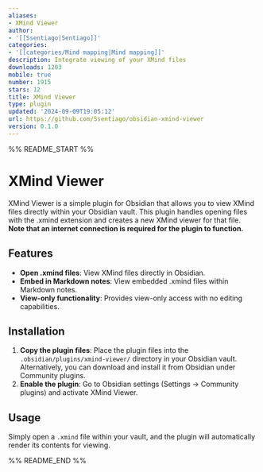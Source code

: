 ```yaml
---
aliases:
- XMind Viewer
author:
- '[[Ssentiago|Sentiago]]'
categories:
- '[[categories/Mind mapping|Mind mapping]]'
description: Integrate viewing of your XMind files
downloads: 1203
mobile: true
number: 1915
stars: 12
title: XMind Viewer
type: plugin
updated: '2024-09-09T19:05:12'
url: https://github.com/Ssentiago/obsidian-xmind-viewer
version: 0.1.0
---
```


%% README_START %%

# XMind Viewer

XMind Viewer is a simple plugin for Obsidian that allows you to view XMind files directly 
within your Obsidian vault. This plugin handles opening files with the .xmind extension and 
creates a new XMind viewer for that file.
**Note that an internet connection is required for the plugin to function.**

## Features

- **Open .xmind files**: View XMind files directly in Obsidian.
- **Embed in Markdown notes**: View embedded .xmind files within Markdown notes.
- **View-only functionality**: Provides view-only access with no editing capabilities.

## Installation

1. **Copy the plugin files**: Place the plugin files into the `.obsidian/plugins/xmind-viewer/` 
   directory in your Obsidian vault. Alternatively, you can download and install it from Obsidian under Community plugins.
2. **Enable the plugin**: Go to Obsidian settings (Settings → Community plugins) and activate XMind Viewer.

## Usage

Simply open a `.xmind` file within your vault, and the plugin will automatically render its contents for viewing.


%% README_END %%